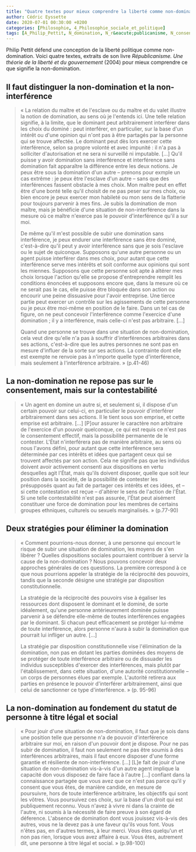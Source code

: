 ```yaml
---
title: "Quatre textes pour mieux comprendre la liberté comme non-domination selon Philip Pettit"
author: Cédric Eyssette
date: 2020-07-01 00:30:00 +0200
categories: [Philosophie, 4_Philosophie_sociale_et_politique]
tags: [A_Philip_Pettit, N_domination, N_r&eacute;publicanisme, N_consentement, N_&ecirc;tre_une_personne, N_libert&eacute;_politique]
---
```



Philip Pettit défend une conception de la liberté politique comme non-domination. Voici quatre textes, extraits de son livre _Républicanisme. Une théorie de la liberté et du gouvernement_ (2004) pour mieux comprendre ce que signifie la non-domination.


## Il faut distinguer la non-domination et la non-interférence
>« La relation du maître et de l'esclave ou du maître et du valet illustre la notion de domination, au sens où je l'entends ici. Une telle relation signifie, à la limite, que le dominant peut arbitrairement interférer dans les choix du dominé : peut interférer, en particulier, sur la base d'un intérêt ou d'une opinion qui n'ont pas à être partagés par la personne qui se trouve affectée. Le dominant peut dès lors exercer cette interférence, selon sa propre volonté et avec impunité : il n'a pas à solliciter d'autorisation et ne sera ni surveillé ni imputable. […]
Qu'il puisse y avoir domination sans interférence et interférence sans domination fait apparaître la différence entre les deux notions. Je peux être sous la domination d'un autre – prenons pour exmple un cas extrême : je peux être l'esclave d'un autre – sans que des interférences fassent obstacle à mes choix. Mon maître peut en effet être d'une bonté telle qu'il choisit de ne pas peser sur mes choix, ou bien encore je peux exercer mon  habileté ou mon sens de la flatterie pour toujours parvenir à mes fins. Je subis la domination de mon maître, mais je bénéficie d'une situation de non-interférence dans la mesure où ce maître n'exerce pas le pouvoir d'interférence qu'il a sur moi.
>
>De même qu'il m'est possible de subir une domination sans interférence, je peux endurer une interférence sans être dominé, c'est-à-dire qu'il peut y avoir interférence sans que je sois l'esclave ou le sujet de quiconque. Supposons qu'une autre personne ou un agent puisse interférer dans mes choix, pour autant que cette interférence serve mes intérêts et soit conforme aux opinions qui sont les miennes. Supposons que cette personne soit apte à altérer mes choix lorsque l'action qu'elle se propose d'entreprendre remplit les conditions énoncées et supposons encore que, dans la mesure où ce ne serait pas le cas, elle puisse être bloquée dans son action ou encourir une peine dissuasive pour l'avoir entreprise. Une tierce partie peut exercer un contrôle sur les agissements de cette personne ou je peux être moi-même en position de le faire. Dans un tel cas de figure, on ne peut concevoir l'interférence comme l'exercice d'une domination ; il y a interférence, mais celle-ci n'est pas arbitraire. […]
>
>Quand une personne se trouve dans une situation de non-domination, cela veut dire qu'elle n'a pas à souffrir d'interférences arbitraires dans ses actions, c'est-à-dire que les autres personnes ne sont pas en mesure d'influer de la sorte sur ses actions. La contrainte dont elle est exempte ne renvoie pas à n'importe quelle type d'interférence, mais seulement à l'interférence arbitraire. » (p.41-46)


## La non-domination ne repose pas sur le consentement, mais sur la contestabilité
>« Un agent en domine un autre si, et seulement si, il dispose d'un certain pouvoir sur celui-ci, en particulier le pouvoir d'interférer arbitrairement dans ses actions. Il le tient sous son emprise, et cette emprise est arbitraire. […] [P]our assurer le caractère non arbitraire de l'exercice d'un pouvoir quelconque, ce qui est requis ce n'est pas le consentement effectif, mais la possibilité permanente de le contester. L'État n'interférera pas de manière arbitraire, au sens où nous l'avons défini, pour autant que cette interférence sera déterminée par ces intérêts et idées que partagent ceux qui se trouvent affectés par son action. Cela ne signifie pas que les individus doivent avoir activement consenti aux dispositions en vertu desquelles agit l'État, mais qu'ils doivent disposer, quelle que soit leur position dans la société, de la possibilité de contester les présupposés quant au fait de partager ces intérêts et ces idées, et – si cette contestation est reçue – d'altérer le sens de l'action de l'État. Si une telle contestabilité n'est pas assurée, l'État peut aisément constituer une force de domination pour les membres de certains groupes ethniques, culturels ou sexuels marginalisés. » (p.77-90)

## Deux stratégies pour éliminer la domination
>« Comment pourrions-nous donner, à une personne qui encourt le risque de subir une situation de domination, les moyens de s'en libérer ? Quelles dispositions sociales pourraient contribuer à servir la cause de la non-domination ? Nous pouvons concevoir deux approches générales de ces questions. La première correspond à ce que nous pourrions appeler la stratégie de la réciprocité des pouvoirs, tandis que la seconde désigne une stratégie par disposition constitutionnelle.
>
>La stratégie de la réciprocité des pouvoirs vise à égaliser les ressources dont disposent le dominant et le dominé, de sorte idéalement, qu'une personne antérieurement dominée puisse parvenir à se défendre elle-même de toutes interférences engagées par le dominant. Si chacun peut efficacement se protéger lui-même de toute interférence, alors personne n'aura à subir la domination que pourrait lui infliger un autre. […]
>
>La stratégie par disposition constitutionnelle vise l'élimination de la domination, non pas en dotant les parties dominées des moyens de se protéger de toute interférence arbitraire ou de dissuader les individus susceptibles d'exercer des interférences, mais plutôt par l'établissement, dans cette situation, d'une autorité constitutionnelle – un corps de personnes élues par exemple. L'autorité retirera aux parties en présence le pouvoir d'interférer arbitrairement, ainsi que celui de sanctionner ce type d'interférence. » (p. 95-96)

## La non-domination au fondement du statut de personne à titre légal et social
>« Pour jouir d'une situation de non-domination, il faut que je sois dans une position telle que personne n'a de pouvoir d'interférence arbitraire sur moi, en raison d'un pouvoir dont je dispose. Pour ne pas subir de domination, il faut non seulement ne pas être soumis à des interférences arbitraires, mais il faut encore disposer d'une forme garantie et résiliente de non-interférence. […] [L]e fait de jouir d'une situation de non-domination vis-à-vis d'un autre agent implique la capacité don vous disposez de faire face à l'autre […] confiant dans la connaissance partagée que vous avez que ce n'est pas parce qu'il y consent que vous êtes, de manière candide, en mesure de poursuivre, hors de toute interférence arbitraire, les objectifs qui sont les vôtres. Vous poursuivez ces choix, sur la base d'un droit qui est publiquement reconnu. Vous n'avez à vivre ni dans la crainte de l'autre, ni soumis à la nécessité de faire preuve à son égard de déference. L'absence de domination dont vous jouissez vis-à-vis des autres, vous ne la devez pas à une faveur qu'ils vous font. Vous n'êtes pas, en d'autres termes, à leur merci. Vous êtes quelqu'un et non pas rien, lorsque vous avez affaire à eux. Vous êtes, autrement dit, une personne à titre légal et social. » (p.98-100)
